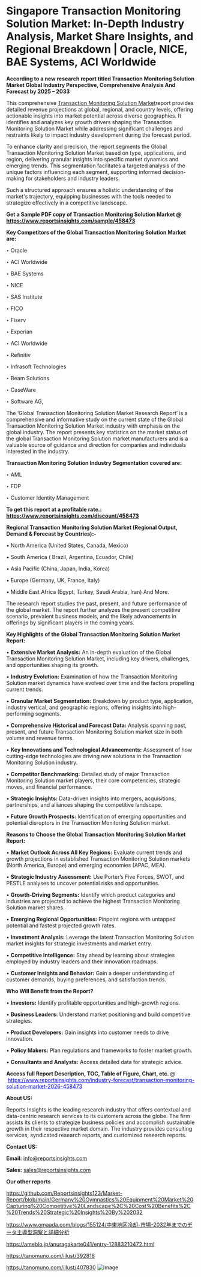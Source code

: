 # Singapore Transaction Monitoring Solution Market: In-Depth Industry Analysis, Market Share Insights, and Regional Breakdown | Oracle, NICE, BAE Systems, ACI Worldwide

<strong>According to a new research report titled Transaction Monitoring Solution Market Global Industry Perspective, Comprehensive Analysis And Forecast by 2025 – 2033</strong>

This comprehensive <a href=https://www.reportsinsights.com/sample/458473>Transaction Monitoring Solution Market</a>report provides detailed revenue projections at global, regional, and country levels, offering actionable insights into market potential across diverse geographies. It identifies and analyzes key growth drivers shaping the Transaction Monitoring Solution Market while addressing significant challenges and restraints likely to impact industry development during the forecast period.

To enhance clarity and precision, the report segments the Global Transaction Monitoring Solution Market based on type, applications, and region, delivering granular insights into specific market dynamics and emerging trends. This segmentation facilitates a targeted analysis of the unique factors influencing each segment, supporting informed decision-making for stakeholders and industry leaders.

Such a structured approach ensures a holistic understanding of the market's trajectory, equipping businesses with the tools needed to strategize effectively in a competitive landscape.

<strong>Get a Sample PDF copy of Transaction Monitoring Solution Market </strong><strong>@<a href=https://www.reportsinsights.com/sample/458473 style=color:#0000ff;> https://www.reportsinsights.com/sample/458473</a></strong></font>

<strong>Key Competitors of the Global Transaction Monitoring Solution Market are:</strong>

‣ Oracle

‣ ACI Worldwide

‣ BAE Systems

‣ NICE

‣ SAS Institute

‣ FICO

‣ Fiserv

‣ Experian

‣ ACI Worldwide

‣ Refinitiv

‣ Infrasoft Technologies

‣ Beam Solutions

‣ CaseWare

‣ Software AG,

The ‘Global Transaction Monitoring Solution Market Research Report’ is a comprehensive and informative study on the current state of the Global Transaction Monitoring Solution Market industry with emphasis on the global industry. The report presents key statistics on the market status of the global Transaction Monitoring Solution market manufacturers and is a valuable source of guidance and direction for companies and individuals interested in the industry.

<strong>Transaction Monitoring Solution Industry Segmentation covered are:</strong>

‣ AML

‣ FDP

‣ Customer Identity Management

<strong>To get this report at a profitable rate.: <a href=https://www.reportsinsights.com/discount/458473 style=color:#0000ff;>https://www.reportsinsights.com/discount/458473</a></strong></font>

<strong>Regional Transaction Monitoring Solution Market (Regional Output, Demand &amp; Forecast by Countries):-</strong>

• North America (United States, Canada, Mexico)

• South America ( Brazil, Argentina, Ecuador, Chile)

• Asia Pacific (China, Japan, India, Korea)

• Europe (Germany, UK, France, Italy)

• Middle East Africa (Egypt, Turkey, Saudi Arabia, Iran) And More.

The research report studies the past, present, and future performance of the global market. The report further analyzes the present competitive scenario, prevalent business models, and the likely advancements in offerings by significant players in the coming years.

<strong>Key Highlights of the Global Transaction Monitoring Solution Market Report:</strong>

• <strong>Extensive Market Analysis:</strong> An in-depth evaluation of the Global Transaction Monitoring Solution Market, including key drivers, challenges, and opportunities shaping its growth.

• <strong>Industry Evolution:</strong> Examination of how the Transaction Monitoring Solution market dynamics have evolved over time and the factors propelling current trends.

• <strong>Granular Market Segmentation:</strong> Breakdown by product type, application, industry vertical, and geographic regions, offering insights into high-performing segments.

• <strong>Comprehensive Historical and Forecast Data:</strong> Analysis spanning past, present, and future Transaction Monitoring Solution market size in both volume and revenue terms.

• <strong>Key Innovations and Technological Advancements:</strong> Assessment of how cutting-edge technologies are driving new solutions in the Transaction Monitoring Solution industry.

• <strong>Competitor Benchmarking:</strong> Detailed study of major Transaction Monitoring Solution market players, their core competencies, strategic moves, and financial performance.

• <strong>Strategic Insights:</strong> Data-driven insights into mergers, acquisitions, partnerships, and alliances shaping the competitive landscape.

• <strong>Future Growth Prospects:</strong> Identification of emerging opportunities and potential disruptors in the Transaction Monitoring Solution market.

<strong>Reasons to Choose the Global Transaction Monitoring Solution Market Report:</strong>

• <strong>Market Outlook Across All Key Regions:</strong> Evaluate current trends and growth projections in established Transaction Monitoring Solution markets (North America, Europe) and emerging economies (APAC, MEA).

• <strong>Strategic Industry Assessment:</strong> Use Porter’s Five Forces, SWOT, and PESTLE analyses to uncover potential risks and opportunities.

• <strong>Growth-Driving Segments:</strong> Identify which product categories and industries are projected to achieve the highest Transaction Monitoring Solution market shares.

• <strong>Emerging Regional Opportunities:</strong> Pinpoint regions with untapped potential and fastest projected growth rates.

• <strong>Investment Analysis:</strong> Leverage the latest Transaction Monitoring Solution market insights for strategic investments and market entry.

• <strong>Competitive Intelligence:</strong> Stay ahead by learning about strategies employed by industry leaders and their innovation roadmaps.

• <strong>Customer Insights and Behavior:</strong> Gain a deeper understanding of customer demands, buying preferences, and satisfaction trends.

<strong>Who Will Benefit from the Report?</strong>

• <strong>Investors:</strong> Identify profitable opportunities and high-growth regions.

• <strong>Business Leaders:</strong> Understand market positioning and build competitive strategies.

• <strong>Product Developers:</strong> Gain insights into customer needs to drive innovation.

• <strong>Policy Makers:</strong> Plan regulations and frameworks to foster market growth.

• <strong>Consultants and Analysts:</strong> Access detailed data for strategic advice.
</ul>
<strong>Access full Report Description, TOC, Table of Figure, Chart, etc. </strong>@  <a href=https://www.reportsinsights.com/industry-forecast/transaction-monitoring-solution-market-2026-458473 style=color:#0000ff;>https://www.reportsinsights.com/industry-forecast/transaction-monitoring-solution-market-2026-458473</a></font>

<strong><strong>About US</strong>:</strong>

Reports Insights is the leading research industry that offers contextual and data-centric research services to its customers across the globe. The firm assists its clients to strategize business policies and accomplish sustainable growth in their respective market domain. The industry provides consulting services, syndicated research reports, and customized research reports.

<strong>Contact US:</strong>

<p class=""""><b>Email:</b> <a href=mailto:info@reportsinsights.com>info@reportsinsights.com</a></p>
<p class=""""><b>Sales:</b> <a href=mailto:sales@reportsinsights.com>sales@reportsinsights.com</a></p>

<strong>Our other reports</strong>

<a href=https://github.com/Reportsinsights123/Market-Report/blob/main/Germany%20Gymnastics%20Equipment%20Market%20Capturing%20Competitive%20Landscape%2C%20Cost%20Benefits%2C%20Trends%20Strategic%20Insights%20By%202032>https://github.com/Reportsinsights123/Market-Report/blob/main/Germany%20Gymnastics%20Equipment%20Market%20Capturing%20Competitive%20Landscape%2C%20Cost%20Benefits%2C%20Trends%20Strategic%20Insights%20By%202032</a>

<a href=https://www.omaada.com/blogs/155124/中東地区冷却-市場-2032年までのデータ主導型洞察と詳細分析>https://www.omaada.com/blogs/155124/中東地区冷却-市場-2032年までのデータ主導型洞察と詳細分析</a>

<a href=https://ameblo.jp/anuragakarte041/entry-12883210472.html>https://ameblo.jp/anuragakarte041/entry-12883210472.html</a>

<a href=https://tanomuno.com/illust/392818>https://tanomuno.com/illust/392818</a>

<a href=https://tanomuno.com/illust/407830>https://tanomuno.com/illust/407830</a>
![image](https://github.com/user-attachments/assets/3ddccb4a-465d-448c-9a70-4768dee0427c)
